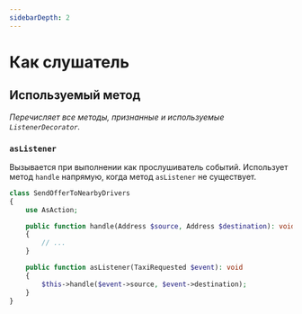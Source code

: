 ```yaml
---
sidebarDepth: 2
---
```


# Как слушатель

## Используемый метод
*Перечисляет все методы, признанные и используемые `ListenerDecorator`.*

### `asListener`
Вызывается при выполнении как прослушиватель событий. Использует метод `handle` напрямую, когда метод `asListener` не существует.

```php
class SendOfferToNearbyDrivers
{
    use AsAction;

    public function handle(Address $source, Address $destination): void
    {
        // ...
    }

    public function asListener(TaxiRequested $event): void
    {
        $this->handle($event->source, $event->destination);
    }
}
```
